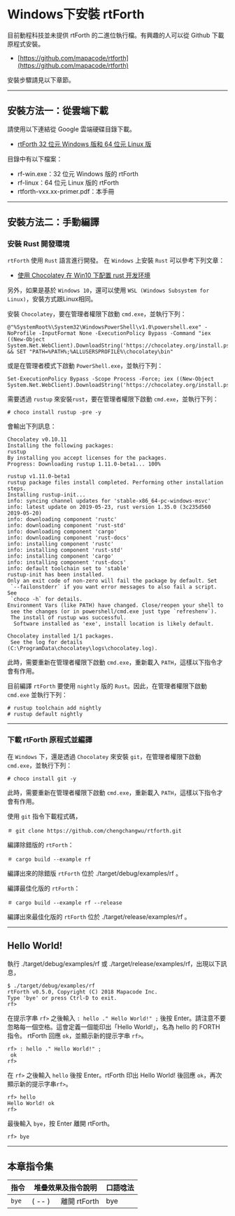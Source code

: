 # Windows下安裝 rtForth

目前動程科技並未提供 rtForth 的二進位執行檔。有興趣的人可以從 Github 下載原程式安裝。

* [https://github.com/mapacode/rtforth](https://github.com/mapacode/rtforth)

安裝步驟請見以下章節。

------------
## 安裝方法一：從雲端下載

請使用以下連結從 Google 雲端硬碟目錄下載。

* [rtForth 32 位元 Windows 版和 64 位元 Linux 版](https://drive.google.com/open?id=1c_q-Q2_iChoi9Y4lN9YTG8g6uyWtJULi)

目錄中有以下檔案：

* rf-win.exe：32 位元 Windows 版的 rtForth
* rf-linux：64 位元 Linux 版的 rtForth
* rtforth-vxx.xx-primer.pdf：本手冊

-------------------
## 安裝方法二：手動編譯

### 安裝 Rust 開發環境

`rtForth` 使用 `Rust` 語言進行開發。 在 `Windows` 上安裝 `Rust` 可以參考下列文章：

* [使用 Chocolatey 在 Win10 下配置 rust 开发环境](http://jamsa.github.io/shi-yong-chocolatey-zai-win10-xia-pei-zhi-rust-kai-fa-huan-jing.html)

另外，如果是基於 `Windows 10`，還可以使用 `WSL (Windows Subsystem for Linux)`，安裝方式跟Linux相同。

安裝 `Chocolatey`，要在管理者權限下啟動 `cmd.exe`，並執行下列：

```
@"%SystemRoot%\System32\WindowsPowerShell\v1.0\powershell.exe" -NoProfile -InputFormat None -ExecutionPolicy Bypass -Command "iex ((New-Object System.Net.WebClient).DownloadString('https://chocolatey.org/install.ps1'))" && SET "PATH=%PATH%;%ALLUSERSPROFILE%\chocolatey\bin"
```

或是在管理者模式下啟動 `PowerShell.exe`，並執行下列：

```
Set-ExecutionPolicy Bypass -Scope Process -Force; iex ((New-Object System.Net.WebClient).DownloadString('https://chocolatey.org/install.ps1'))
```

需要透過 `rustup` 來安裝`rust`，要在管理者權限下啟動 `cmd.exe`，並執行下列：

```
# choco install rustup -pre -y
```

會輸出下列訊息：

```
Chocolatey v0.10.11
Installing the following packages:
rustup
By installing you accept licenses for the packages.
Progress: Downloading rustup 1.11.0-beta1... 100%

rustup v1.11.0-beta1
rustup package files install completed. Performing other installation steps.
Installing rustup-init...
info: syncing channel updates for 'stable-x86_64-pc-windows-msvc'
info: latest update on 2019-05-23, rust version 1.35.0 (3c235d560 2019-05-20)
info: downloading component 'rustc'
info: downloading component 'rust-std'
info: downloading component 'cargo'
info: downloading component 'rust-docs'
info: installing component 'rustc'
info: installing component 'rust-std'
info: installing component 'cargo'
info: installing component 'rust-docs'
info: default toolchain set to 'stable'
rustup-init has been installed.
Only an exit code of non-zero will fail the package by default. Set
 `--failonstderr` if you want error messages to also fail a script. See
 `choco -h` for details.
Environment Vars (like PATH) have changed. Close/reopen your shell to
 see the changes (or in powershell/cmd.exe just type `refreshenv`).
 The install of rustup was successful.
  Software installed as 'exe', install location is likely default.

Chocolatey installed 1/1 packages.
 See the log for details (C:\ProgramData\chocolatey\logs\chocolatey.log).

```

此時，需要重新在管理者權限下啟動 `cmd.exe`，重新載入 `PATH`，這樣以下指令才會有作用。

目前編譯 `rtForth` 要使用 `nightly` 版的 `Rust`。因此，在管理者權限下啟動 `cmd.exe` 並執行下列：

```
# rustup toolchain add nightly
# rustup default nightly
```

--------------------------
### 下載 rtForth 原程式並編譯

在 `Windows` 下，還是透過 `Chocolatey` 來安裝 `git`，在管理者權限下啟動 `cmd.exe`，並執行下列：

```
# choco install git -y
```

此時，需要重新在管理者權限下啟動 `cmd.exe`，重新載入 `PATH`，這樣以下指令才會有作用。

使用 `git` 指令下載程式碼，

```
＃ git clone https://github.com/chengchangwu/rtforth.git
```

編譯除錯版的 `rtForth`：
```
＃ cargo build --example rf
```
編譯出來的除錯版 `rtForth` 位於 ./target/debug/examples/rf 。

編譯最佳化版的 `rtForth`：
```
＃ cargo build --example rf --release
```
編譯出來最佳化版的 `rtForth` 位於 ./target/release/examples/rf 。

---------------
## Hello World!

執行 ./target/debug/examples/rf 或 ./target/release/examples/rf，出現以下訊息，

```
$ ./target/debug/examples/rf
rtForth v0.5.0, Copyright (C) 2018 Mapacode Inc.
Type 'bye' or press Ctrl-D to exit.
rf> 
```
在提示字串 `rf>` 之後輸入 `: hello ." Hello World!" ;` 後按 Enter。請注意不要忽略每一個空格。這會定義一個能印出「Hello World!」，名為 hello 的 FORTH 指令。 rtForth 回應 `ok`，並顯示新的提示字串 `rf>`。

```
rf> : hello ." Hello World!" ;
 ok
rf> 
```
在 `rf>` 之後輸入 `hello` 後按 Enter。rtForth 印出 Hello World! 後回應 `ok`，再次顯示新的提示字串`rf>`。
```
rf> hello
Hello World! ok
rf> 
```

最後輸入 `bye`，按 Enter 離開 rtForth。

```
rf> bye
```

------------
## 本章指令集

| 指令  | 堆疊效果及指令說明         | 口語唸法 |
| ----- | -------------------------- | -------- |
| `bye` | ( -- ) &emsp; 離開 rtForth | bye      |